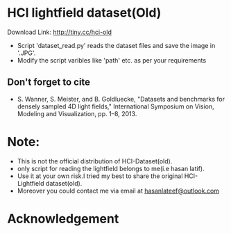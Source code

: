 # HCI lightfield dataset(Old)

Download Link: http://tiny.cc/hci-old

* Script 'dataset_read.py' reads the dataset files  and save the image in '.JPG'. 
*  Modify the script varibles like 'path'  etc. as per your requirements
## Don't forget to cite 
 * S. Wanner, S. Meister, and B. Goldluecke, "Datasets and benchmarks for densely sampled 4D light fields," International Symposium on Vision, Modeling and Visualization, pp. 1–8, 2013.

# Note:
  * This is not the official distribution of HCI-Dataset(old).
  * only script for  reading the lightfield belongs to me(i.e hasan latif).
  * Use it at your own risk.I tried my best to share the original HCI- Lightfield dataset(old).
  * Moreover you could contact me via email at hasanlateef@outlook.com
# Acknowledgement 
   
 
